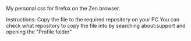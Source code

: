 My personal css for firefox on the Zen browser.

Instructions:
Copy the file to the required repository on your PC
You can check what repository to copy the file into by searching about:support and opening the "Profile folder"
